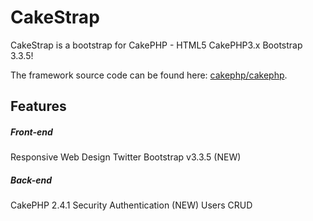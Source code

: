 # CakeStrap   

CakeStrap is a bootstrap for CakePHP - HTML5 CakePHP3.x Bootstrap 3.3.5!

The framework source code can be found here: [cakephp/cakephp](https://github.com/cakephp/cakephp).

## Features

##### Front-end

Responsive Web Design
Twitter Bootstrap v3.3.5 (NEW)

##### Back-end

CakePHP 2.4.1 Security Authentication (NEW)
Users CRUD
